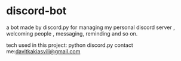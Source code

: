 # discord-bot

a bot made by discord.py for managing my personal discord server , welcoming people , messaging, reminding and so on.

tech used in this project:
  python
  discord.py
contact me:davitkakiasvili@gmail.com
